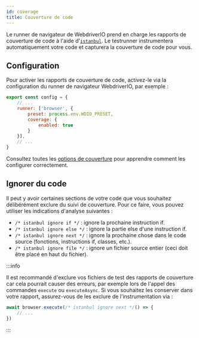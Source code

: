 ```yaml
---
id: coverage
title: Couverture de code
---
```


Le runner de navigateur de WebdriverIO prend en charge les rapports de couverture de code à l'aide d'[`istanbul`](https://istanbul.js.org/). Le testrunner instrumentera automatiquement votre code et capturera la couverture de code pour vous.

## Configuration

Pour activer les rapports de couverture de code, activez-le via la configuration du runner de navigateur WebdriverIO, par exemple :

```js title=wdio.conf.js
export const config = {
    // ...
    runner: ['browser', {
        preset: process.env.WDIO_PRESET,
        coverage: {
            enabled: true
        }
    }],
    // ...
}
```

Consultez toutes les [options de couverture](/docs/runner#coverage-options) pour apprendre comment les configurer correctement.

## Ignorer du code

Il peut y avoir certaines sections de votre code que vous souhaitez délibérément exclure du suivi de couverture. Pour ce faire, vous pouvez utiliser les indications d'analyse suivantes :

- `/* istanbul ignore if */` : ignore la prochaine instruction if.
- `/* istanbul ignore else */` : ignore la partie else d'une instruction if.
- `/* istanbul ignore next */` : ignore la prochaine chose dans le code source (fonctions, instructions if, classes, etc.).
- `/* istanbul ignore file */` : ignore un fichier source entier (ceci doit être placé en haut du fichier).

:::info

Il est recommandé d'exclure vos fichiers de test des rapports de couverture car cela pourrait causer des erreurs, par exemple lors de l'appel des commandes `execute` ou `executeAsync`. Si vous souhaitez les conserver dans votre rapport, assurez-vous de les exclure de l'instrumentation via :

```ts
await browser.execute(/* istanbul ignore next */() => {
    // ...
})
```

:::